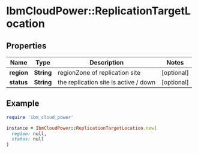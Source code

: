 # IbmCloudPower::ReplicationTargetLocation

## Properties

| Name | Type | Description | Notes |
| ---- | ---- | ----------- | ----- |
| **region** | **String** | regionZone of replication site | [optional] |
| **status** | **String** | the replication site is active / down | [optional] |

## Example

```ruby
require 'ibm_cloud_power'

instance = IbmCloudPower::ReplicationTargetLocation.new(
  region: null,
  status: null
)
```


